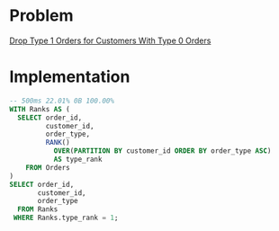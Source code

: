 # Problem

[Drop Type 1 Orders for Customers With Type 0 Orders](https://leetcode.com/problems/drop-type-1-orders-for-customers-with-type-0-orders/)

# Implementation

```sql
-- 500ms 22.01% 0B 100.00%
WITH Ranks AS (
  SELECT order_id,
         customer_id,
         order_type,
         RANK() 
           OVER(PARTITION BY customer_id ORDER BY order_type ASC) 
           AS type_rank
    FROM Orders
)
SELECT order_id, 
       customer_id, 
       order_type
  FROM Ranks
 WHERE Ranks.type_rank = 1;
```
